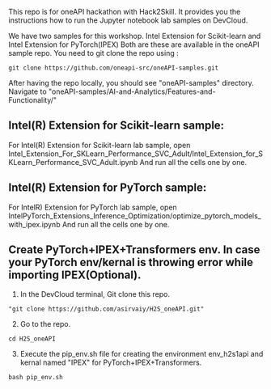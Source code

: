 This repo is for oneAPI hackathon with Hack2Skill. It provides you the instructions how to run the Jupyter notebook lab samples on DevCloud.

We have two samples for this workshop. Intel Extension for Scikit-learn and Intel Extension for PyTorch(IPEX)
Both are these are available in the oneAPI sample repo. You need to git clone the repo using :
```
git clone https://github.com/oneapi-src/oneAPI-samples.git
```
After having the repo locally, you should see "oneAPI-samples" directory. Navigate to "oneAPI-samples/AI-and-Analytics/Features-and-Functionality/"

## Intel(R) Extension for Scikit-learn sample:

 For Intel(R) Extension for Scikit-learn lab sample, open Intel_Extension_For_SKLearn_Performance_SVC_Adult/Intel_Extension_for_SKLearn_Performance_SVC_Adult.ipynb
 And run all the cells one by one.
 
 ## Intel(R) Extension for PyTorch sample:

 For IntelR) Extension for PyTorch lab sample, open IntelPyTorch_Extensions_Inference_Optimization/optimize_pytorch_models_with_ipex.ipynb
 And run all the cells one by one.
 

## Create PyTorch+IPEX+Transformers env. In case your PyTorch env/kernal is throwing error while importing IPEX(Optional).

1. In the DevCloud terminal, Git clone this repo. 
```
"git clone https://github.com/asirvaiy/H2S_oneAPI.git"
```
2. Go to the repo. 
```
cd H2S_oneAPI
```
3. Execute the pip_env.sh file for creating the environment env_h2s1api and kernal named "IPEX" for PyTorch+IPEX+Transformers. 
```
bash pip_env.sh
```






 
